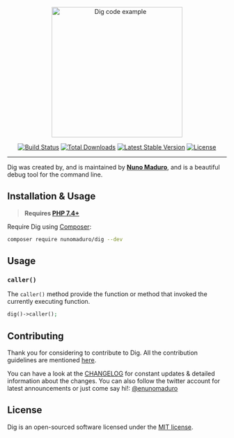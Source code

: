 <p align="center">
    <img src="https://raw.githubusercontent.com/nunomaduro/dig/master/art/example.png" alt="Dig code example" height="300">
</p>

<p align="center">
  <a href="https://github.com/nunomaduro/dig/actions"><img src="https://img.shields.io/github/workflow/status/nunomaduro/dig/Tests.svg" alt="Build Status"></img></a>
  <a href="https://packagist.org/packages/nunomaduro/dig"><img src="https://poser.pugx.org/nunomaduro/dig/d/total.svg" alt="Total Downloads"></a>
  <a href="https://packagist.org/packages/nunomaduro/dig"><img src="https://poser.pugx.org/nunomaduro/dig/v/master.svg" alt="Latest Stable Version"></a>
  <a href="https://packagist.org/packages/nunomaduro/dig"><img src="https://poser.pugx.org/nunomaduro/dig/license.svg" alt="License"></a>
</p>

---

Dig was created by, and is maintained by **[Nuno Maduro](https://github.com/nunomaduro)**, and is a beautiful debug tool for the command line.

## Installation & Usage

> **Requires [PHP 7.4+](https://php.net/releases/)**

Require Dig using [Composer](https://getcomposer.org):

```bash
composer require nunomaduro/dig --dev
```

## Usage

### `caller()`

The `caller()` method provide the function or method that invoked the currently executing function.

```php
dig()->caller();
```

## Contributing

Thank you for considering to contribute to Dig. All the contribution guidelines are mentioned [here](CONTRIBUTING.md).

You can have a look at the [CHANGELOG](CHANGELOG.md) for constant updates & detailed information about the changes. You can also follow the twitter account for latest announcements or just come say hi!: [@enunomaduro](https://twitter.com/enunomaduro)

## License

Dig is an open-sourced software licensed under the [MIT license](LICENSE.md).

